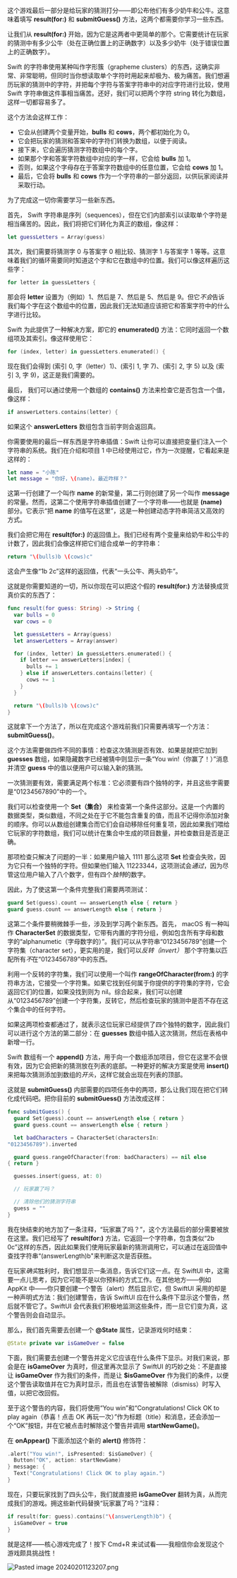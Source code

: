这个游戏最后一部分是给玩家的猜测打分——即公布他们有多少奶牛和公牛。这意味着填写 **result(for:)** 和 **submitGuess()** 方法，这两个都需要你学习一些东西。

让我们从 **result(for:)** 开始，因为它是这两者中更简单的那个。它需要统计在玩家的猜测中有多少公牛（处在正确位置上的正确数字）以及多少奶牛（处于错误位置上的正确数字）。

Swift 的字符串使用某种叫作字形簇（grapheme clusters）的东西，这确实非常、非常聪明，但同时当你想读取单个字符时用起来却极为、极为痛苦。我们想遍历玩家的猜测中的字符，并把每个字符与答案字符串中的对应字符进行比较，使用 Swift 字符串做这件事相当痛苦。还好，我们可以把两个字符 string 转化为数组，这样一切都容易多了。

这个方法会这样工作：

- 它会从创建两个变量开始，**bulls** 和 **cows**，两个都初始化为 0。
- 它会把玩家的猜测和答案中的字符们转换为数组，以便于阅读。
- 接下来，它会遍历猜测字符数组中的每个字。
- 如果那个字和答案字符数组中对应的字一样，它会给 **bulls** 加 1。
- 否则，如果这个字母存在于答案字符数组中的任意位置，它会给 **cows** 加 1。
- 最后，它会将 **bulls** 和 **cows** 作为一个字符串的一部分返回，以供玩家阅读并采取行动。

为了完成这一切你需要学习一些新东西。

首先， Swift 字符串是序列（sequences），但在它们内部索引以读取单个字符是相当痛苦的。因此，我们将把它们转化为真正的数组，像这样：

```Swift
let guessLetters = Array(guess)
```

其次，我们需要将猜测字 0 与答案字 0 相比较、猜测字 1 与答案字 1 等等。这意味着我们的循环需要同时知道这个字和它在数组中的位置。我们可以像这样遍历这些字：

```Swift
for letter in guessLetters {
```

那会将 **letter** 设置为（例如）1、然后是 7、然后是 5、然后是 9。但它*不会*告诉我们每个字在这个数组中的位置，因此我们无法知道应该把它和答案字符中的什么字进行比较。

Swift 为此提供了一种解决方案，即它的 **enumerated()** 方法：它同时返回一个数组项及其索引。像这样使用它：

```Swift
for (index, letter) in guessLetters.enumerated() {
```

现在我们会得到 (索引 0, 字（letter）1)、(索引 1, 字 7)、(索引 2, 字 5) 以及 (索引 3, 字 9)，这正是我们需要的。

最后， 我们可以通过使用一个数组的 **contains()** 方法来检查它是否包含一个值，像这样：

```Swift
if answerLetters.contains(letter) {
```

如果这个 **answerLetters** 数组包含当前字则会返回真。

你需要使用的最后一样东西是字符串插值：Swift 让你可以直接把变量们注入一个字符串的系统。我们在介绍和项目 1 中已经使用过它，作为一次提醒，它看起来是这样的：

```Swift
let name = "小陈"
let message = "你好，\(name)。最近咋样？"
```

这第一行创建了一个叫作 **name** 的新常量，第二行则创建了另一个叫作 **message** 的常量。然而，这第二个使用字符串插值创建了一个字符串——也就是 **\(name)** 部分。它表示“把 **name** 的值写在这里”，这是一种创建动态字符串简洁又高效的方式。

我们会把它用在 **result(for:)** 的返回值上。我们已经有两个变量来给奶牛和公牛的计数了，因此我们会像这样把它们组合成单一的字符串：

```Swift
return "\(bulls)b \(cows)c"
```

这会产生像“1b 2c”这样的返回值，代表“一头公牛、两头奶牛”。

这就是你需要知道的一切，所以你现在可以把这个假的 **result(for:)** 方法替换成货真价实的东西了：

```Swift
func result(for guess: String) -> String {
  var bulls = 0
  var cows = 0

  let guessLetters = Array(guess)
  let answerLetters = Array(answer)

  for (index, letter) in guessLetters.enumerated() {
    if letter == answerLetters[index] {
      bulls += 1
    } else if answerLetters.contains(letter) {
	  cows += 1
	}
  }

  return "\(bulls)b \(cows)c"
}
```

这就拿下一个方法了，所以在完成这个游戏前我们只需要再填写一个方法：**submitGuess()**。

这个方法需要做四件不同的事情：检查这次猜测是否有效、如果是就把它加到 **guesses** 数组，如果隐藏数字已经被猜中则显示一条“You win!（你赢了！）”消息并清空 **guess** 中的值以便用户可以输入新的猜测。

一次猜测要有效，需要满足两个标准：它必须要有四个独特的字，并且这些字需要是“01234567890”中的一个。

我们可以检查使用一个 **Set（集合）** 来检查第一个条件这部分。这是一个内置的数据类型，类似数组，不同之处在于它不能包含重复的值，而且不记得你添加对象的顺序。你可以从数组创建集合而它们会自动移除任何重复项，因此如果我们喂给它玩家的字符数组，我们可以统计在集合中生成的项目数量，并检查数目是否是正确。

那项检查只解决了问题的一半：如果用户输入 1111 那么这项 **Set** 检查会失败，因为它只有一个独特的字符。但如果他们输入 11223344，这项测试会*通过*，因为尽管这位用户输入了八个数字，但有四个*独特*的数字。

因此，为了使这第一个条件完整我们需要两项测试：

```Swift
guard Set(guess).count == answerLength else { return }
guard guess.count == answerLength else { return }
```

这第二个条件要稍微棘手一些，涉及到学习两个新东西。首先， macOS 有一种叫作 **CharacterSet** 的数据类型，它带有内置的字符分组，例如包含所有字母和数字的“alphanumetic（字母数字的）”。我们可以从字符串“0123456789”创建一个字符集（character set），更实用的是，我们可以*反转（invert）* 那个字符集以匹配所有*不*在“0123456789”中的东西。

利用一个反转的字符集，我们可以使用一个叫作 **rangeOfCharacter(from:)** 的字符串方法，它接受一个字符集。如果它找到任何属于你提供的字符集的字符，它会返回它们的位置，如果没找到则为 nil。综合起来，我们可以创建从“0123456789”创建一个字符集，反转它，然后检查玩家的猜测中是否不存在这个集合中的任何字符。

如果这两项检查都通过了，就表示这位玩家已经提供了四个独特的数字，因此我们可以进行这个方法的第二部分：在 **guesses** 数组中插入这次猜测，然后在表格中新增一行。

Swift 数组有一个 **append()** 方法，用于向一个数组添加项目，但它在这里不会很有效，因为它会把新的猜测放在列表的底部。一种更好的解决方案是使用 **insert()** 来把每次猜测添加到数组的*开头*，这样它就会出现在列表的顶部。

这就是 **submitGuess()** 内部需要的四项任务中的两项，那么让我们现在把它们转化成代码吧。把你目前的 **submitGuess()** 方法改成这样：

```Swift
func submitGuess() {
  guard Set(guess).count == answerLength else { return }
  guard guess.count == answerLength else { return }

  let badCharacters = CharacterSet(charactersIn:
"0123456789").inverted

  guard guess.rangeOfCharacter(from: badCharacters) == nil else
{ return }

  guesses.insert(guess, at: 0)

  // 玩家赢了吗？

  // 清除他们的猜测字符串
  guess = ""
}
```

我在快结束的地方加了一条注释，“玩家赢了吗？”，这个方法最后的部分需要被放在这里。我们已经写了 **result(for:)** 方法，它返回一个字符串，包含类似“2b 0c”这样的东西，因此如果我们使用玩家最新的猜测调用它，可以通过在返回值中查找字符串“(answerLength)b"来判断这次是否获胜。

在玩家*确实*胜利时，我们想显示一条消息，告诉它们这一点。在 SwiftUI 中，这需要一点儿思考，因为它可能不是以你预料的方式工作。在其他地方——例如 AppKit 中——你只要创建一个警告（alert）然后显示它，但 SwiftUI 采用的却是一种声明式方法：我们创建警告，告诉 SwiftUI 应在什么条件下显示这个警告，然后就不管它了。SwiftUI 会代表我们积极地监测这些条件，而一旦它们变为真，这个警告则会自动显示。

那么，我们首先需要去创建一个 **@State** 属性，记录游戏何时结束：

```Swift
@State private var isGameOver = false
```

下面，我们需要去创建一个警告并定义它应该在什么条件下显示。对我们来说，那会是在 **isGameOver** 为真时，但这里再次显示了 SwiftUI 的巧妙之处：不是直接让 **isGameOver** 作为我们的条件，而是让 **$isGameOver** 作为我们的条件，以便这个警告读取值并在它为真时显示，而且也在该警告被解除（dismiss）时写入值，以把它改回假。

至于这个警告的内容，我们将使用“You win”和“Congratulations! Click OK to play again（恭喜！点击 OK 再玩一次）”作为标题（title）和消息，还会添加一个“OK”按钮，并在它被点击时解除这个警告并调用 **startNewGame()**。

在 **onAppear()** 下面添加这个新的 **alert()** 修饰符：

```Swift
.alert("You win!", isPresented: $isGameOver) {
  Button("OK", action: startNewGame)
} message: {
  Text("Congratulations! Click OK to play again.")
}
```

现在，只要玩家找到了四头公牛，我们就直接把 **isGameOver** 翻转为真，从而完成我们的游戏。拥这些新代码替换“玩家赢了吗？”注释：

```Swift
if result(for: guess).contains("\(answerLength)b") {
  isGameOver = true
}
```

就是这样——核心游戏完成了！按下 Cmd+R 来试试看——我相信你会发现这个游戏颇具挑战性！

![Pasted image 20240201123207.png](./attachments/Pasted%20image%2020240201123207.png)
